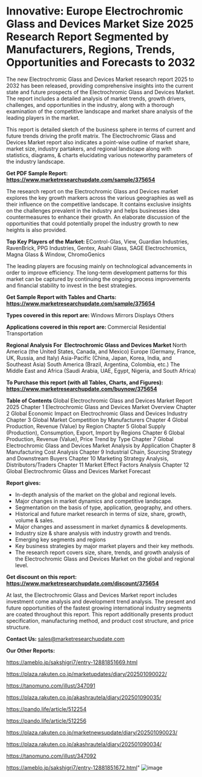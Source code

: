 # Innovative: Europe Electrochromic Glass and Devices Market Size 2025 Research Report Segmented by Manufacturers, Regions, Trends, Opportunities and Forecasts to 2032

The new Electrochromic Glass and Devices Market research report 2025 to 2032 has been released, providing comprehensive insights into the current state and future prospects of the Electrochromic Glass and Devices Market. The report includes a detailed analysis of market trends, growth drivers, challenges, and opportunities in the industry, along with a thorough examination of the competitive landscape and market share analysis of the leading players in the market.

This report is detailed sketch of the business sphere in terms of current and future trends driving the profit matrix. The Electrochromic Glass and Devices Market report also indicates a point-wise outline of market share, market size, industry partakers, and regional landscape along with statistics, diagrams, &amp; charts elucidating various noteworthy parameters of the industry landscape.

<strong><b>Get PDF Sample Report: <a href=https://www.marketresearchupdate.com/sample/375654>https://www.marketresearchupdate.com/sample/375654</a></b></strong>

The research report on the Electrochromic Glass and Devices market explores the key growth markers across the various geographies as well as their influence on the competitive landscape. It contains exclusive insights on the challenges prevalent in the industry and helps businesses idea countermeasures to enhance their growth. An elaborate discussion of the opportunities that could potentially propel the industry growth to new heights is also provided.

<strong><b>Top Key Players of the Market:
</b></strong>EControl-Glas, View, Guardian Industries, RavenBrick, PPG Industries, Gentex, Asahi Glass, SAGE Electrochromics, Magna Glass & Window, ChromoGenics<strong><b>
</b></strong>

The leading players are focusing mainly on technological advancements in order to improve efficiency. The long-term development patterns for this market can be captured by continuing the ongoing process improvements and financial stability to invest in the best strategies.

<strong><b>Get Sample Report with Tables and Charts: <a href=https://www.marketresearchupdate.com/sample/375654>https://www.marketresearchupdate.com/sample/375654</a></b></strong>

<strong><b>Types covered in this report are:
</b></strong>Windows
Mirrors
Displays
Others<strong><b>
</b></strong>

<strong><b>Applications covered in this report are:
</b></strong>Commercial
Residential
Transportation<strong><b>
</b></strong>

<strong><b>Regional Analysis For  Electrochromic Glass and Devices Market</b></strong><strong><b>
</b></strong>North America (the United States, Canada, and Mexico)
Europe (Germany, France, UK, Russia, and Italy)
Asia-Pacific (China, Japan, Korea, India, and Southeast Asia)
South America (Brazil, Argentina, Colombia, etc.)
The Middle East and Africa (Saudi Arabia, UAE, Egypt, Nigeria, and South Africa)

<strong><b>To Purchase this report (with all Tables, Charts, and Figures): <a href=https://www.marketresearchupdate.com/buynow/375654>https://www.marketresearchupdate.com/buynow/375654</a></b></strong>

<strong><b>Table of Contents</b></strong><strong><b>
</b></strong>Global Electrochromic Glass and Devices Market Report 2025
Chapter 1 Electrochromic Glass and Devices Market Overview
Chapter 2 Global Economic Impact on Electrochromic Glass and Devices Industry
Chapter 3 Global Market Competition by Manufacturers
Chapter 4 Global Production, Revenue (Value) by Region
Chapter 5 Global Supply (Production), Consumption, Export, Import by Regions
Chapter 6 Global Production, Revenue (Value), Price Trend by Type
Chapter 7 Global Electrochromic Glass and Devices Market Analysis by Application
Chapter 8 Manufacturing Cost Analysis
Chapter 9 Industrial Chain, Sourcing Strategy and Downstream Buyers
Chapter 10 Marketing Strategy Analysis, Distributors/Traders
Chapter 11 Market Effect Factors Analysis
Chapter 12 Global Electrochromic Glass and Devices Market Forecast

<strong><b>Report gives:</b></strong>

- In-depth analysis of the market on the global and regional levels.
- Major changes in market dynamics and competitive landscape.
- Segmentation on the basis of type, application, geography, and others.
- Historical and future market research in terms of size, share, growth, volume &amp; sales.
- Major changes and assessment in market dynamics &amp; developments.
- Industry size &amp; share analysis with industry growth and trends.
- Emerging key segments and regions
- Key business strategies by major market players and their key methods.
- The research report covers size, share, trends, and growth analysis of the Electrochromic Glass and Devices Market on the global and regional level.

<strong><b>Get discount on this report: <a href=https://www.marketresearchupdate.com/discount/375654>https://www.marketresearchupdate.com/discount/375654</a></b></strong>

At last, the Electrochromic Glass and Devices Market report includes investment come analysis and development trend analysis. The present and future opportunities of the fastest growing international industry segments are coated throughout this report. This report additionally presents product specification, manufacturing method, and product cost structure, and price structure.

<strong><b>Contact Us:
</b></strong>sales@marketresearchupdate.com

<strong>Our Other Reports:</strong>

<a href=https://ameblo.jp/sakshigri7/entry-12881851669.html>https://ameblo.jp/sakshigri7/entry-12881851669.html</a>

<a href=https://plaza.rakuten.co.jp/marketupdates/diary/202501090022/>https://plaza.rakuten.co.jp/marketupdates/diary/202501090022/</a>

<a href=https://tanomuno.com/illust/347091>https://tanomuno.com/illust/347091</a>

<a href=https://plaza.rakuten.co.jp/akashrautela/diary/202501090035/>https://plaza.rakuten.co.jp/akashrautela/diary/202501090035/</a>

<a href=https://pando.life/article/512254>https://pando.life/article/512254</a>

<a href=https://pando.life/article/512256>https://pando.life/article/512256</a>

<a href=https://plaza.rakuten.co.jp/marketnewsupdate/diary/202501090023/>https://plaza.rakuten.co.jp/marketnewsupdate/diary/202501090023/</a>

<a href=https://plaza.rakuten.co.jp/akashrautela/diary/202501090034/>https://plaza.rakuten.co.jp/akashrautela/diary/202501090034/</a>

<a href=https://tanomuno.com/illust/347092>https://tanomuno.com/illust/347092</a>

<a href=https://ameblo.jp/sakshigri7/entry-12881851672.html>https://ameblo.jp/sakshigri7/entry-12881851672.html</a>"
![image](https://github.com/user-attachments/assets/0e47baa0-f556-4507-bacb-ad41e5c8a5c9)
